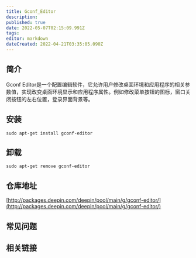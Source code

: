 ```yaml
---
title: Gconf_Editor
description: 
published: true
date: 2022-05-07T02:15:09.991Z
tags: 
editor: markdown
dateCreated: 2022-04-21T03:35:05.090Z
---
```


## 简介

Gconf Editor是一个配置编辑软件，它允许用户修改桌面环境和应用程序的相关参数值，实现改变桌面环境显示和应用程序属性。例如修改菜单按钮的图标，窗口关闭按钮的左右位置，登录界面背景等。

## 安装

`sudo apt-get install gconf-editor`

## 卸载

`sudo apt-get remove gconf-editor`

## 仓库地址

[http://packages.deepin.com/deepin/pool/main/g/gconf-editor/](http://packages.deepin.com/deepin/pool/main/g/gconf-editor/)


## 常见问题


## 相关链接